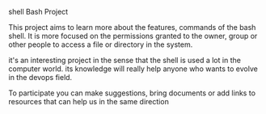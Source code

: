 shell Bash Project

This project aims to learn more about the features, commands of the bash shell. It is more focused on the permissions granted to the owner, group or other people to access a file or directory in the system.

it's an interesting project in the sense that the shell is used a lot in the computer world. its knowledge will really help anyone who wants to evolve in the devops field.

To participate you can make suggestions, bring documents or add links to resources that can help us in the same direction

